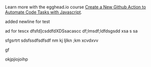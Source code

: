 Learn more with the egghead.io course  [Create a New Github Action to Automate Code Tasks with Javascript](https://egghead.io/playlists/create-a-new-github-action-to-automate-code-tasks-with-javascript-f1e9?af=atzgap).

added newline for test

ad for tescx
dfsfd]csddfdXDSsacascc
df;lmsdf;ldfdsgsdd
xsa
s
sa

sfgsrtrt
sdsfssdfsdfsdf
nm kj  ljlkn ;km
xcvdxvv

gf






okjpjiojoihp
